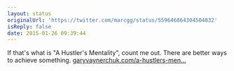 ```yaml
---
layout: status
originalUrl: 'https://twitter.com/marcgg/status/559646864304504832'
isReply: false
date: 2015-01-26 09:39:44
---
```


If that's what is "A Hustler's Mentality", count me out. There are better ways to achieve something. [garyvaynerchuk.com/a-hustlers-men…](https://www.garyvaynerchuk.com/a-hustlers-mentality-797125476.html)
